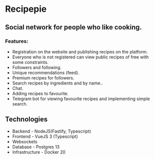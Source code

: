 # Recipepie
## Social network for people who like cooking.
### Features:
- Registration on the website and publishing recipes on the platform.
- Everyone who is not registered can view public recipes of free with some constraints.
- Followers and following.
- Unique recommendations (feed).
- Premium recipes for followers.
- Search recipes by ingredients and by name..
- Chat.
- Adding recipes to favourite.
- Telegram bot for viewing favourite recipes and implementing simple search.
## Technologies
- Backend - NodeJS(Fastify, Typescript)
- Frontend - VueJS 3 (Typescript)
- Websockets
- Database - Postgres 13
- Infrastructure - Docker 20
